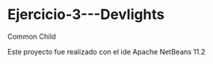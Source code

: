 # Ejercicio-3---Devlights
Common Child

Este proyecto fue realizado con el ide Apache NetBeans 11.2
